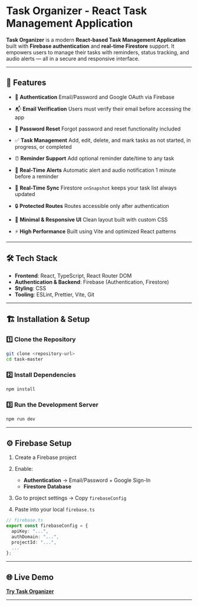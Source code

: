 # Task Organizer - React Task Management Application

**Task Organizer** is a modern **React-based Task Management Application** built with **Firebase authentication** and **real-time Firestore** support. It empowers users to manage their tasks with reminders, status tracking, and audio alerts — all in a secure and responsive interface.

---

## 🚀 Features

* 🔐 **Authentication**
  Email/Password and Google OAuth via Firebase

* 📬 **Email Verification**
  Users must verify their email before accessing the app

* 🔑 **Password Reset**
  Forgot password and reset functionality included

* ✅ **Task Management**
  Add, edit, delete, and mark tasks as not started, in progress, or completed

* ⏰ **Reminder Support**
  Add optional reminder date/time to any task

* 🔔 **Real-Time Alerts**
  Automatic alert and audio notification 1 minute before a reminder

* 🔄 **Real-Time Sync**
  Firestore `onSnapshot` keeps your task list always updated

* 🔒 **Protected Routes**
  Routes accessible only after authentication

* 🎨 **Minimal & Responsive UI**
  Clean layout built with custom CSS

* ⚡ **High Performance**
  Built using Vite and optimized React patterns

---

## 🛠 Tech Stack

* **Frontend**: React, TypeScript, React Router DOM
* **Authentication & Backend**: Firebase (Authentication, Firestore)
* **Styling**: CSS
* **Tooling**: ESLint, Prettier, Vite, Git


---

## 🏗 Installation & Setup

### 1️⃣ Clone the Repository

```bash
git clone <repository-url>
cd task-master
```

### 2️⃣ Install Dependencies

```bash
npm install
```

### 3️⃣ Run the Development Server

```bash
npm run dev
```

---

## ⚙️ Firebase Setup

1. Create a Firebase project
2. Enable:

   * **Authentication** → Email/Password + Google Sign-In
   * **Firestore Database**
3. Go to project settings → Copy `firebaseConfig`
4. Paste into your local `firebase.ts`

```ts
// firebase.ts
export const firebaseConfig = {
  apiKey: "...",
  authDomain: "...",
  projectId: "...",
  ...
};
```

---

## 🌐 Live Demo

[**Try Task Organizer**](https://task-master-jade-beta.vercel.app/)

---

